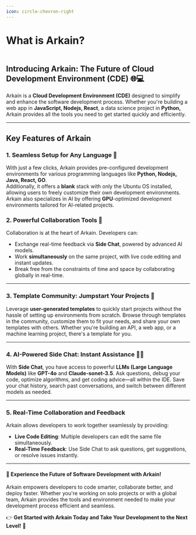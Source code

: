 ```yaml
---
icon: circle-chevron-right
---
```


# What is Arkain?

<figure><img src="../.gitbook/assets/02014-ezgif.com-video-to-gif-converter.gif" alt=""><figcaption></figcaption></figure>

## Introducing Arkain: The Future of **Cloud Development Environment (CDE)** 🌐💻

Arkain is a **Cloud Development Environment (CDE)** designed to simplify and enhance the software development process. Whether you're building a web app in **JavaScript, Nodejs, React**, a data science project in **Python,** Arkain provides all the tools you need to get started quickly and efficiently.

***

## **Key Features of Arkain**

### 1. **Seamless Setup for Any Language 🚀**

With just a few clicks, Arkain provides pre-configured development environments for various programming languages like **Python, Nodejs, Java, React, GO**. \
Additionally, it offers a **blank** stack with only the Ubuntu OS installed, allowing users to freely customize their own development environments. \
Arkain also specializes in AI by offering **GPU**-optimized development environments tailored for AI-related projects.

### 2. **Powerful Collaboration Tools 🤝**

Collaboration is at the heart of Arkain. Developers can:

* Exchange real-time feedback via **Side Chat**, powered by advanced AI models.
* Work **simultaneously** on the same project, with live code editing and instant updates.
* Break free from the constraints of time and space by collaborating globally in real-time.

***

### 3. **Template Community: Jumpstart Your Projects 🌟**

Leverage **user-generated templates** to quickly start projects without the hassle of setting up environments from scratch. Browse through templates in the community, customize them to fit your needs, and share your own templates with others. Whether you're building an API, a web app, or a machine learning project, there's a template for you.

***

### 4. **AI-Powered Side Chat: Instant Assistance 💬🤖**

With **Side Chat**, you have access to powerful **LLMs (Large Language Models)** like **GPT-4o** and **Claude-sonet-3.5**. Ask questions, debug your code, optimize algorithms, and get coding advice—all within the IDE. Save your chat history, search past conversations, and switch between different models as needed.

***

### 5. **Real-Time Collaboration and Feedback**

Arkain allows developers to work together seamlessly by providing:

* **Live Code Editing**: Multiple developers can edit the same file simultaneously.
* **Real-Time Feedback**: Use Side Chat to ask questions, get suggestions, or resolve issues instantly.

***

#### 🌟 **Experience the Future of Software Development with Arkain!**

Arkain empowers developers to code smarter, collaborate better, and deploy faster. Whether you're working on solo projects or with a global team, Arkain provides the tools and environment needed to make your development process efficient and seamless.

👉 **Get Started with Arkain Today and Take Your Development to the Next Level!** 🚀
